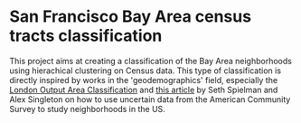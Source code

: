 # San Francisco Bay Area census tracts classification
This project aims at creating a classification of the Bay Area neighborhoods using hierachical clustering on Census data.
This type of classification is directly inspired by works in the 'geodemographics' field, especially the [London Output Area Classification](http://loac.datashine.org.uk/) and [this article](http://www.tandfonline.com/doi/full/10.1080/00045608.2015.1052335) by Seth Spielman and Alex Singleton on how to use uncertain data from the American Community Survey to study neighborhoods in the US.
